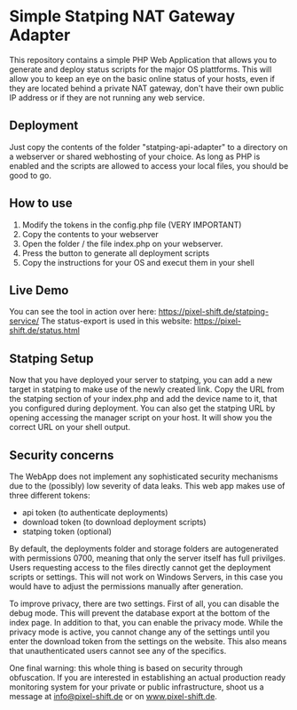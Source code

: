 # Simple Statping NAT Gateway Adapter

This repository contains a simple PHP Web Application that allows you to generate and deploy status scripts for the major OS plattforms. This will allow you to keep an eye on the basic online status of your hosts, even if they are located behind a private NAT gateway, don't have their own public IP address or if they are not running any web service.

## Deployment
Just copy the contents of the folder "statping-api-adapter" to a directory on a webserver or shared webhosting of your choice. As long as PHP is enabled and the scripts are allowed to access your local files, you should be good to go.

## How to use
1. Modify the tokens in the config.php file (VERY IMPORTANT)
2. Copy the contents to your webserver
3. Open the folder / the file index.php on your webserver.
4. Press the button to generate all deployment scripts
5. Copy the instructions for your OS and execut them in your shell

## Live Demo

You can see the tool in action over here: https://pixel-shift.de/statping-service/
The status-export is used in this website: https://pixel-shift.de/status.html

## Statping Setup 

Now that you have deployed your server to statping, you can add a new target in statping to make use of the newly created link. Copy the URL from the statping section of your index.php and add the device name to it, that you configured during deployment. You can also get the statping URL by opening accessing the manager script on your host. It will show you the correct URL on your shell output.

## Security concerns

The WebApp does not implement any sophisticated security mechanisms due to the (possibly) low severity of data leaks. This web app makes use of three different tokens:

- api token (to authenticate deployments)
- download token (to download deployment scripts)
- statping token (optional)

By default, the deployments folder and storage folders are autogenerated with permissions 0700, meaning that only the server itself has full privilges. Users requesting access to the files directly cannot get the deployment scripts or settings. This will not work on Windows Servers, in this case you would have to adjust the permissions manually after generation.

To improve privacy, there are two settings. First of all, you can disable the debug mode. This will prevent the database export at the bottom of the index page. In addition to that, you can enable the privacy mode. While the privacy mode is active, you cannot change any of the settings until you enter the download token from the settings on the website. This also means that unauthenticated users cannot see any of the specifics.

One final warning: this whole thing is based on security through obfuscation. If you are interested in establishing an actual production ready monitoring system for your private or public infrastructure, shoot us a message at info@pixel-shift.de or on www.pixel-shift.de.